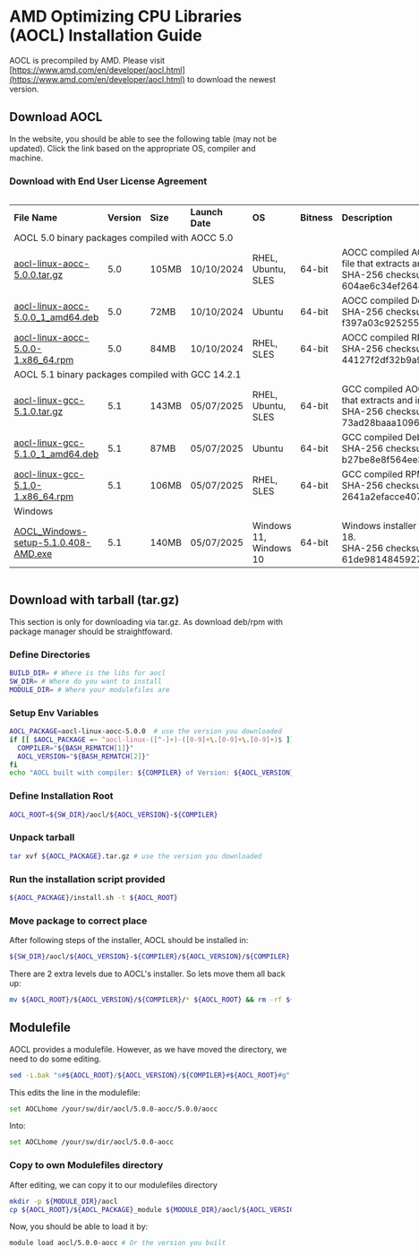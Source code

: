 # AMD Optimizing CPU Libraries (AOCL) Installation Guide

AOCL is precompiled by AMD. Please visit [https://www.amd.com/en/developer/aocl.html](https://www.amd.com/en/developer/aocl.html) to download the newest version.

## Download AOCL

In the website, you should be able to see the following table (may not be updated).
Click the link based on the appropriate OS, compiler and machine.

<div class="text lightTableStyle borderTableStyle headerTableStyle aem-GridColumn aem-GridColumn--default--12">
<div id="downloads" class="cmp-text">
    <h3>Download with End User License Agreement</h3>
</div>
</div>
</div>
</div>
</div>
</div>	
</div>
</div>
</div>
<div class="columns parbase aem-GridColumn aem-GridColumn--default--12">
<div class="row    ">
<div class="  col-md-12     ">
<div class="container-parsys">
<div id="container-55f300569f" class="cmp-container " data-component="cmp-container">
<div class="cmp-container__content   ">
<div class="aem-Grid aem-Grid--12 aem-Grid--default--12 ">
<div class="text lightTableStyle borderTableStyle headerTableStyle aem-GridColumn aem-GridColumn--default--12">
<div id="text-f58efacf84" class="cmp-text">
    <table>
<tbody><tr><td><b>File Name</b></td>
<td><b>Version</b></td>
<td><b>Size</b></td>
<td><b>Launch Date</b></td>
<td><b>OS</b></td>
<td><b>Bitness</b></td>
<td><b>Description</b></td>
</tr><tr><td colspan="7">AOCL 5.0 binary packages compiled with AOCC 5.0</td>
</tr><tr><td><a href="/en/developer/aocl/eula/aocl-5-0-eula.html?filename=aocl-linux-aocc-5.0.0.tar.gz" target="_blank">aocl-linux-aocc-5.0.0.tar.gz</a></td>
<td>5.0</td>
<td>105MB</td>
<td>10/10/2024</td>
<td>RHEL, Ubuntu, SLES</td>
<td>64-bit</td>
<td>AOCC compiled AOCL tar file containing all the library binaries. It includes install.sh file that extracts and installs the libraries.<br />
SHA-256 checksum: 604ae6c34ef2648504ba08d2f33e42b5a9cf4032eaefaa9253560747ebaeb1ca</td>
</tr><tr><td><a href="/en/developer/aocl/eula/aocl-5-0-eula.html?filename=aocl-linux-aocc-5.0.0_1_amd64.deb" target="_blank">aocl-linux-aocc-5.0.0_1_amd64.deb</a></td>
<td>5.0</td>
<td>72MB</td>
<td>10/10/2024</td>
<td>Ubuntu</td>
<td>64-bit</td>
<td>AOCC compiled Debian package<br />
SHA-256 checksum: f397a03c92525513b298aba949c9cffcf458ff640e6e7eb0a0c6782827d55168</td>
</tr><tr><td><a href="/en/developer/aocl/eula/aocl-5-0-eula.html?filename=aocl-linux-aocc-5.0.0-1.x86_64.rpm" target="_blank">aocl-linux-aocc-5.0.0-1.x86_64.rpm</a></td>
<td>5.0</td>
<td>84MB</td>
<td>10/10/2024</td>
<td>RHEL, SLES</td>
<td>64-bit</td>
<td>AOCC compiled RPM package<br />
SHA-256 checksum: 44127f2df32b9a946832cf73846cdd35c63771c11f0527d44d1e88babac8b054</td>
</tr><tr><td colspan="7">AOCL 5.1 binary packages compiled with GCC 14.2.1</td>
</tr><tr><td><a href="/en/developer/aocl/eula/aocl-5-1-eula.html?filename=aocl-linux-gcc-5.1.0.tar.gz" target="_blank">aocl-linux-gcc-5.1.0.tar.gz</a></td>
<td>5.1</td>
<td>143MB</td>
<td>05/07/2025</td>
<td>RHEL, Ubuntu, SLES</td>
<td>64-bit</td>
<td>GCC compiled AOCL tar file containing all the library binaries. Includes install.sh file that extracts and installs the libraries.<br />
SHA-256 checksum: 73ad28baaa1096972804c1a1d42b8ed4724c0b98b60806e94ef6322bc86afa8b</td>
</tr><tr><td><a href="/en/developer/aocl/eula/aocl-5-1-eula.html?filename=aocl-linux-gcc-5.1.0_1_amd64.deb" target="_blank">aocl-linux-gcc-5.1.0_1_amd64.deb</a></td>
<td>5.1</td>
<td>87MB</td>
<td>05/07/2025</td>
<td>Ubuntu</td>
<td>64-bit</td>
<td>GCC compiled Debian package<br />
SHA-256 checksum: b27be8e8f564ee3417438748bc281b5398155c361dc9633af83c0e9fc94b8784</td>
</tr><tr><td><a href="/en/developer/aocl/eula/aocl-5-1-eula.html?filename=aocl-linux-gcc-5.1.0-1.x86_64.rpm" target="_blank">aocl-linux-gcc-5.1.0-1.x86_64.rpm</a></td>
<td>5.1</td>
<td>106MB</td>
<td>05/07/2025</td>
<td>RHEL, SLES</td>
<td>64-bit</td>
<td>GCC compiled RPM package<br />
SHA-256 checksum: 2641a2efacce40721cd372b77ca1ebdc98cfcae78b17b9253aa149e4c4baeeb1</td>
</tr><tr><td colspan="7">Windows</td>
</tr><tr><td><a href="/en/developer/aocl/eula/aocl-5-1-eula.html?filename=AOCL_Windows-setup-5.1.0.408-AMD.exe" target="_blank">AOCL_Windows-setup-5.1.0.408-AMD.exe</a></td>
<td>5.1</td>
<td>140MB</td>
<td>05/07/2025</td>
<td>Windows 11, Windows 10</td>
<td>64-bit</td>
<td>Windows installer file containing all the AOCL library binaries compiled with Clang 18.<br />
SHA-256 checksum: 61de98148459270ba3bd01f5b0c409299d8c0c144a925f3701e10f72678a328a</td>
</tr></tbody></table>
</div>
</div>
</div>
</div>
</div>
</div>	
</div>
</div>
</div>
</div>
</div>
</div>
</div>
</div>
</div>
</div>
</div>
</div>

## Download with tarball (tar.gz)
This section is only for downloading via tar.gz. As download deb/rpm with package manager should be straightfoward.

### Define Directories
```bash
BUILD_DIR= # Where is the libs for aocl
SW_DIR= # Where do you want to install
MODULE_DIR= # Where your modulefiles are
```

### Setup Env Variables
```bash
AOCL_PACKAGE=aocl-linux-aocc-5.0.0  # use the version you downloaded
if [[ $AOCL_PACKAGE =~ ^aocl-linux-([^-]+)-([0-9]+\.[0-9]+\.[0-9]+)$ ]]; then
  COMPILER="${BASH_REMATCH[1]}"
  AOCL_VERSION="${BASH_REMATCH[2]}"
fi
echo "AOCL built with compiler: ${COMPILER} of Version: ${AOCL_VERSION}" ## Just to confirm.
```
### Define Installation Root
```bash
AOCL_ROOT=${SW_DIR}/aocl/${AOCL_VERSION}-${COMPILER}
```

### Unpack tarball
```bash 
tar xvf ${AOCL_PACKAGE}.tar.gz # use the version you downloaded
```

### Run the installation script provided
```bash
${AOCL_PACKAGE}/install.sh -t ${AOCL_ROOT}
```

### Move package to correct place 
After following steps of the installer, AOCL should be installed in:
```bash
${SW_DIR}/aocl/${AOCL_VERSION}-${COMPILER}/${AOCL_VERSION}/${COMPILER}
```
There are 2 extra levels due to AOCL's installer. So lets move them all back up:
```bash
mv ${AOCL_ROOT}/${AOCL_VERSION}/${COMPILER}/* ${AOCL_ROOT} && rm -rf ${AOCL_ROOT}/${AOCL_VERSION}
```

## Modulefile 
AOCL provides a modulefile. However, as we have moved the directory, we need to do some editing.
```bash
sed -i.bak "s#${AOCL_ROOT}/${AOCL_VERSION}/${COMPILER}#${AOCL_ROOT}#g" ${AOCL_ROOT}/${AOCL_PACKAGE}_module
```
This edits the line in the modulefile:
```bash
set AOCLhome /your/sw/dir/aocl/5.0.0-aocc/5.0.0/aocc
```
Into:
```bash
set AOCLhome /your/sw/dir/aocl/5.0.0-aocc
```

### Copy to own Modulefiles directory
After editing, we can copy it to our modulefiles directory
```bash
mkdir -p ${MODULE_DIR}/aocl
cp ${AOCL_ROOT}/${AOCL_PACKAGE}_module ${MODULE_DIR}/aocl/${AOCL_VERSION}-${COMPILER}
```

Now, you should be able to load it by:
```bash
module load aocl/5.0.0-aocc # Or the version you built
```